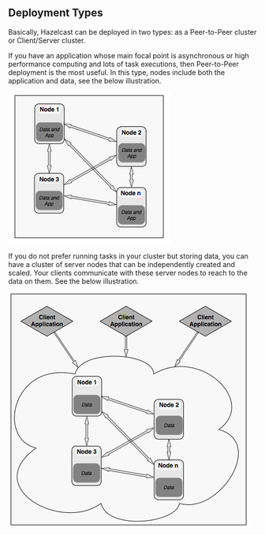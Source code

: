 
## Deployment Types


Basically, Hazelcast can be deployed in two types: as a Peer-to-Peer cluster or Client/Server cluster.

If you have an application whose main focal point is asynchronous or high performance computing and lots of task executions, then Peer-to-Peer deployment is the most useful. In this type, nodes include both the application and data, see the below illustration.

![](images/P2PCluster.jpg)

If you do not prefer running tasks in your cluster but storing data, you can have a cluster of server nodes that can be independently created and scaled. Your clients communicate with these server nodes to reach to the data on them. See the below illustration.

![](images/CSCluster.jpg)

